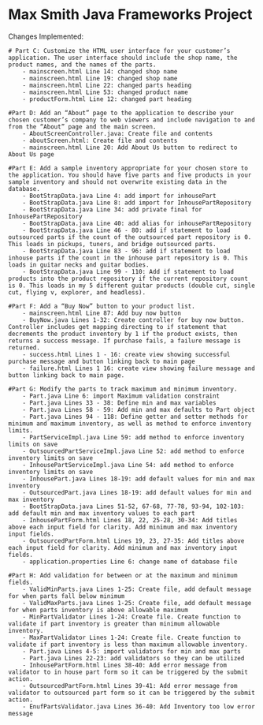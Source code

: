# Max Smith Java Frameworks Project

Changes Implemented:

    # Part C: Customize the HTML user interface for your customer’s application. The user interface should include the shop name, the product names, and the names of the parts.
        - mainscreen.html Line 14: changed shop name
        - mainscreen.html Line 19: changed shop name
        - mainscreen.html Line 22: changed parts heading
        - mainscreen.html Line 53: changed product name
        - productForm.html Line 12: changed part heading

    #Part D: Add an “About” page to the application to describe your chosen customer’s company to web viewers and include navigation to and from the “About” page and the main screen.
        - AboutScreenController.java: Create file and contents
        - aboutScreen.html: Create file and contents
        - mainscreen.html Line 20: Add About Us button to redirect to About Us page

    #Part E: Add a sample inventory appropriate for your chosen store to the application. You should have five parts and five products in your sample inventory and should not overwrite existing data in the database.
        - BootStrapData.java Line 4: add import for inhousePart
        - BootStrapData.java Line 8: add import for InhousePartRepository
        - BootStrapData.java Line 34: add private final for InhousePartRepository
        - BootStrapData.java Line 40: add alias for inhousePartRepository
        - BootStrapData.java Line 46 - 80: add if statement to load outsourced parts if the count of the outsourced part repository is 0. This loads in pickups, tuners, and bridge outsourced parts.
        - BootStrapData.java Line 83 - 96: add if statement to load inhouse parts if the count in the inhouse part repository is 0. This loads in guitar necks and guitar bodies.
        - BootStrapData.java Line 99 - 110: Add if statement to load products into the product repository if the current repository count is 0. This loads in my 5 different guitar products (double cut, single cut, flying v, explorer, and headless).

    #Part F: Add a “Buy Now” button to your product list.
        - mainscreen.html Line 87: Add buy now button
        - BuyNow.java Lines 1-32: Create controller for buy now button. Controller includes get mapping directing to if statement that decrements the product inventory by 1 if the product exists, then returns a success message. If purchase fails, a failure message is returned.
        - success.html Lines 1 - 16: create view showing successful purchase message and button linking back to main page
        - failure.html Lines 1 16: create view showing failure message and button linking back to main page.
    
    #Part G: Modify the parts to track maximum and minimum inventory.
        - Part.java Line 6: import Maximum validation constraint
        - Part.java Lines 33 - 38: Define min and max variables
        - Part.java Lines 58 - 59: Add min and max defaults to Part object
        - Part.java Lines 94 - 118: Define getter and setter methods for minimum and maximum inventory, as well as method to enforce inventory limits.
        - PartServiceImpl.java Line 59: add method to enforce inventory limits on save
        - OutsourcedPartServiceImpl.java Line 52: add method to enforce inventory limits on save
        - InhousePartServiceImpl.java Line 54: add method to enforce inventory limits on save
        - InhousePart.java Lines 18-19: add default values for min and max inventory
        - OutsourcedPart.java Lines 18-19: add default values for min and max inventory
        - BootStrapData.java Lines 51-52, 67-68, 77-78, 93-94, 102-103: add default min and max inventory values to each part
        - InhousePartForm.html Lines 18, 22, 25-28, 30-34: Add titles above each input field for clarity. Add minimum and max inventory input fields.
        - OutsourcedPartForm.html Lines 19, 23, 27-35: Add titles above each input field for clarity. Add minimum and max inventory input fields.
        - application.properties Line 6: change name of database file

    #Part H: Add validation for between or at the maximum and minimum fields.
        - ValidMinParts.java Lines 1-25: Create file, add default message for when parts fall below minimum
        - ValidMaxParts.java Lines 1-25: Create file, add default message for when parts inventory is above allowable maximum
        - MinPartValidator Lines 1-24: Create file. Create function to validate if part inventory is greater than minimum allowable inventory.
        - MaxPartValidator Lines 1-24: Create file. Create function to validate if part inventory is less than maximum allowable inventory.
        - Part.java Lines 4-5: import validators for min and max parts
        - Part.java Lines 22-23: add validators so they can be utilized
        - InhousePartForm.html Lines 38-40: Add error message from validator to in house part form so it can be triggered by the submit action.
        - OutsourcedPartForm.html Lines 39-41: Add error message from validator to outsourced part form so it can be triggered by the submit action.
        - EnufPartsValidator.java Lines 36-40: Add Inventory too low error message
